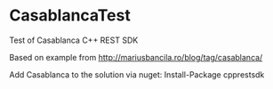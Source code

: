 # CasablancaTest
Test of Casablanca C++ REST SDK

Based on example from http://mariusbancila.ro/blog/tag/casablanca/

Add Casablanca to the solution via nuget: Install-Package cpprestsdk

